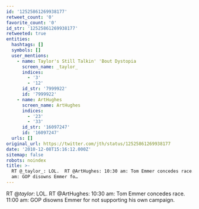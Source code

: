 ```yaml
---
id: '12525861269938177'
retweet_count: '0'
favorite_count: '0'
id_str: '12525861269938177'
retweeted: true
entities:
  hashtags: []
  symbols: []
  user_mentions:
    - name: Taylor's Still Talkin' 'Bout Dystopia
      screen_name: _taylor_
      indices:
        - '3'
        - '12'
      id_str: '7999922'
      id: '7999922'
    - name: ArtHughes
      screen_name: ArtHughes
      indices:
        - '23'
        - '33'
      id_str: '16097247'
      id: '16097247'
  urls: []
original_url: https://twitter.com/jth/status/12525861269938177
date: '2010-12-08T15:16:12.000Z'
sitemap: false
robots: noindex
title: >-
  RT @_taylor_: LOL.  RT @ArtHughes: 10:30 am: Tom Emmer concedes race. 11:00
  am: GOP disowns Emmer fo…
---
```


RT @_taylor_: LOL.  RT @ArtHughes: 10:30 am: Tom Emmer concedes race. 11:00 am: GOP disowns Emmer for not supporting his own campaign.